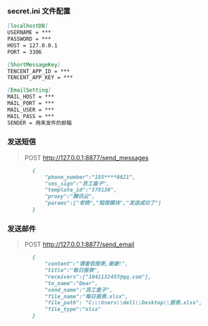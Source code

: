 


### secret.ini 文件配置
```markdown
[localhostDB]
USERNAME = ***
PASSWORD = ***
HOST = 127.0.0.1
PORT = 3306

[ShortMessageKey]
TENCENT_APP_ID = ***
TENCENT_APP_KEY = ***

[EmailSetting]
MAIL_HOST = ***
MAIL_PORT = ***
MAIL_USER = ***
MAIL_PASS = ***
SENDER = 用来发件的邮箱
```


### 发送短信
> POST http://127.0.0.1:8877/send_messages

```markdown
        {
            "phone_number":"185****0621",
            "sms_sign":"员工盒子",
            "template_id":"378130",
            "proxy":"腾讯云",
            "params":["老杨","短信模块","发送成功了"]
        }
```



### 发送邮件
> POST http://127.0.0.1:8877/send_email

```markdown
        {
            "content":"请查收报表,谢谢!",
            "title":"每日报表",
            "receivers":["1041132457@qq.com"],
            "to_name":"Dear",
            "send_name":"员工盒子",
            "file_name":"每日报表.xlsx",
            "file_path": "C:\\Users\\dell\\Desktop\\报表.xlsx",
            "file_type":"xlsx"
        }
```